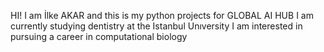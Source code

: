 HI! I am İlke AKAR and this is my python projects for GLOBAL AI HUB
I am currently studying dentistry at the Istanbul Unıversity
I am interested in pursuing a career in computational biology
